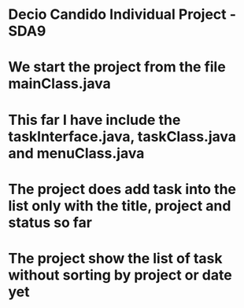 # Decio Candido Individual Project - SDA9
#
# We start the project from the file mainClass.java
#
# This far I have include the taskInterface.java, taskClass.java and menuClass.java
#
# The project does add task into the list only with the title, project and status so far
#
# The project show the list of task without sorting by project or date yet
#
#
#
